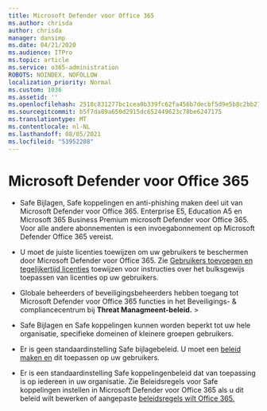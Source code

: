 ```yaml
---
title: Microsoft Defender voor Office 365
ms.author: chrisda
author: chrisda
manager: dansimp
ms.date: 04/21/2020
ms.audience: ITPro
ms.topic: article
ms.service: o365-administration
ROBOTS: NOINDEX, NOFOLLOW
localization_priority: Normal
ms.custom: 1036
ms.assetid: ''
ms.openlocfilehash: 2518c831277bc1cea0b339fc62fa456b7decbf5d9e5b8c2bb2733fe47c969a81
ms.sourcegitcommit: b5f7da89a650d2915dc652449623c78be6247175
ms.translationtype: MT
ms.contentlocale: nl-NL
ms.lasthandoff: 08/05/2021
ms.locfileid: "53952208"
---
```

# <a name="microsoft-defender-for-office-365"></a>Microsoft Defender voor Office 365

- Safe Bijlagen, Safe koppelingen en anti-phishing maken deel uit van Microsoft Defender voor Office 365. Enterprise E5, Education A5 en Microsoft 365 Business Premium microsoft Defender voor Office 365. Voor alle andere abonnementen is een invoegabonnement op Microsoft Defender Office 365 vereist.

- U moet de juiste licenties toewijzen om uw gebruikers te beschermen door Microsoft Defender voor Office 365. Zie [Gebruikers toevoegen en tegelijkertijd licenties](/microsoft-365/admin/add-users/add-users) toewijzen voor instructies over het bulksgewijs toepassen van licenties op uw gebruikers.

- Globale beheerders of beveiligingsbeheerders hebben toegang tot Microsoft Defender voor Office 365 functies in het Beveiligings- & compliancecentrum bij **Threat Managmeent-beleid.** \> 

- Safe Bijlagen en Safe koppelingen kunnen worden beperkt tot uw hele organisatie, specifieke domeinen of kleinere groepen gebruikers.

- Er is geen standaardinstelling Safe bijlagebeleid. U moet een [beleid maken en](/microsoft-365/security/office-365-security/set-up-atp-safe-attachments-policies) dit toepassen op uw gebruikers.

- Er is een standaardinstelling Safe koppelingenbeleid dat van toepassing is op iedereen in uw organisatie. Zie Beleidsregels voor Safe koppelingen instellen in Microsoft Defender voor Office 365 als u dit beleid wilt bewerken of aangepaste [beleidsregels wilt Office 365.](/microsoft-365/security/office-365-security/set-up-atp-safe-links-policies)
